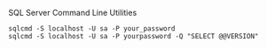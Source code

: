 SQL Server Command Line Utilities
```
sqlcmd -S localhost -U sa -P your_password
sqlcmd -S localhost -U sa -P yourpassword -Q "SELECT @@VERSION"
```